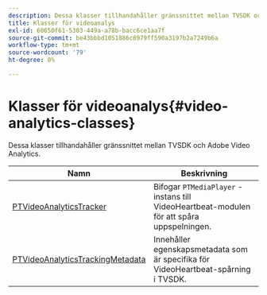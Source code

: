 ```yaml
---
description: Dessa klasser tillhandahåller gränssnittet mellan TVSDK och Adobe Video Analytics.
title: Klasser för videoanalys
exl-id: 60650f61-5303-449a-a78b-bacc6ce1aa7f
source-git-commit: be43bbbd1051886c8979ff590a3197b2a7249b6a
workflow-type: tm+mt
source-wordcount: '79'
ht-degree: 0%

---
```


# Klasser för videoanalys{#video-analytics-classes}

Dessa klasser tillhandahåller gränssnittet mellan TVSDK och Adobe Video Analytics.

| Namn | Beskrivning |
|---|---|
| [PTVideoAnalyticsTracker](https://help.adobe.com/en_US/primetime/api/psdk/vhl_tvsdk_ios/Classes/PTVideoAnalyticsTracker.html) | Bifogar `PTMediaPlayer` -instans till VideoHeartbeat-modulen för att spåra uppspelningen. |
| [PTVideoAnalyticsTrackingMetadata](https://help.adobe.com/en_US/primetime/api/psdk/vhl_tvsdk_ios/Classes/PTVideoAnalyticsTrackingMetadata.html) | Innehåller egenskapsmetadata som är specifika för VideoHeartbeat-spårning i TVSDK. |
